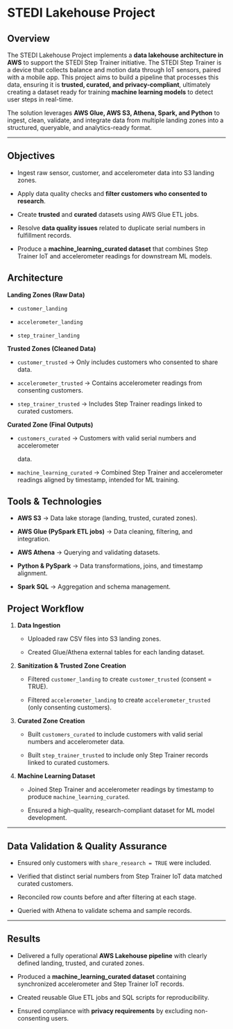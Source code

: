 STEDI Lakehouse Project
=======================

Overview
--------

The STEDI Lakehouse Project implements a **data lakehouse architecture in AWS** to support the STEDI Step Trainer initiative. The STEDI Step Trainer is a device that collects balance and motion data through IoT sensors, paired with a mobile app. This project aims to build a pipeline that processes this data, ensuring it is **trusted, curated, and privacy-compliant**, ultimately creating a dataset ready for training **machine learning models** to detect user steps in real-time.

The solution leverages **AWS Glue, AWS S3, Athena, Spark, and Python** to ingest, clean, validate, and integrate data from multiple landing zones into a structured, queryable, and analytics-ready format.

* * *

Objectives
----------

-   Ingest raw sensor, customer, and accelerometer data into S3 landing zones.
    
-   Apply data quality checks and **filter customers who consented to research**.
    
-   Create **trusted** and **curated** datasets using AWS Glue ETL jobs.
    
-   Resolve **data quality issues** related to duplicate serial numbers in fulfillment records.
    
-   Produce a **machine\_learning\_curated dataset** that combines Step Trainer IoT and accelerometer readings for downstream ML models.
    

Architecture
------------

**Landing Zones (Raw Data)**

-   `customer_landing`
    
-   `accelerometer_landing`
    
-   `step_trainer_landing`
    

**Trusted Zones (Cleaned Data)**

-   `customer_trusted` → Only includes customers who consented to share data.
    
-   `accelerometer_trusted` → Contains accelerometer readings from consenting customers.
    
-   `step_trainer_trusted` → Includes Step Trainer readings linked to curated customers.
    

**Curated Zone (Final Outputs)**

-   `customers_curated` → Customers with valid serial numbers and accelerometer
    
    data.
    
-   `machine_learning_curated` → Combined Step Trainer and accelerometer readings aligned by timestamp, intended for ML training.
    

Tools & Technologies
--------------------

-   **AWS S3** → Data lake storage (landing, trusted, curated zones).
    
-   **AWS Glue (PySpark ETL jobs)** → Data cleaning, filtering, and integration.
    
-   **AWS Athena** → Querying and validating datasets.
    
-   **Python & PySpark** → Data transformations, joins, and timestamp alignment.
    
-   **Spark SQL** → Aggregation and schema management.
    

Project Workflow
----------------

1.  **Data Ingestion**
    
    -   Uploaded raw CSV files into S3 landing zones.
        
    -   Created Glue/Athena external tables for each landing dataset.
        
2.  **Sanitization & Trusted Zone Creation**
    
    -   Filtered `customer_landing` to create `customer_trusted` (consent = TRUE).
        
    -   Filtered `accelerometer_landing` to create `accelerometer_trusted` (only consenting customers).
        
3.  **Curated Zone Creation**
    
    -   Built `customers_curated` to include customers with valid serial numbers and accelerometer data.
        
    -   Built `step_trainer_trusted` to include only Step Trainer records linked to curated customers.
        
4.  **Machine Learning Dataset**
    
    -   Joined Step Trainer and accelerometer readings by timestamp to produce `machine_learning_curated`.
        
    -   Ensured a high-quality, research-compliant dataset for ML model development.
        

* * *

Data Validation & Quality Assurance
-----------------------------------

-   Ensured only customers with `share_research = TRUE` were included.
    
-   Verified that distinct serial numbers from Step Trainer IoT data matched curated customers.
    
-   Reconciled row counts before and after filtering at each stage.
    
-   Queried with Athena to validate schema and sample records.
    

* * *

Results
-------

-   Delivered a fully operational **AWS Lakehouse pipeline** with clearly defined landing, trusted, and curated zones.
    
-   Produced a **machine\_learning\_curated dataset** containing synchronized accelerometer and Step Trainer IoT records.
    
-   Created reusable Glue ETL jobs and SQL scripts for reproducibility.
    
-   Ensured compliance with **privacy requirements** by excluding non-consenting users.
